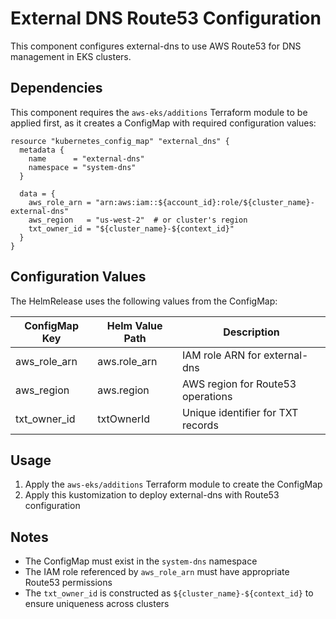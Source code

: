 # External DNS Route53 Configuration

This component configures external-dns to use AWS Route53 for DNS management in EKS clusters.

## Dependencies

This component requires the `aws-eks/additions` Terraform module to be applied first, as it creates a ConfigMap with required configuration values:

```hcl
resource "kubernetes_config_map" "external_dns" {
  metadata {
    name      = "external-dns"
    namespace = "system-dns"
  }

  data = {
    aws_role_arn = "arn:aws:iam::${account_id}:role/${cluster_name}-external-dns"
    aws_region   = "us-west-2"  # or cluster's region
    txt_owner_id = "${cluster_name}-${context_id}"
  }
}
```

## Configuration Values

The HelmRelease uses the following values from the ConfigMap:

| ConfigMap Key | Helm Value Path | Description |
|---------------|----------------|-------------|
| aws_role_arn | aws.role_arn | IAM role ARN for external-dns |
| aws_region | aws.region | AWS region for Route53 operations |
| txt_owner_id | txtOwnerId | Unique identifier for TXT records |

## Usage

1. Apply the `aws-eks/additions` Terraform module to create the ConfigMap
2. Apply this kustomization to deploy external-dns with Route53 configuration

## Notes

- The ConfigMap must exist in the `system-dns` namespace
- The IAM role referenced by `aws_role_arn` must have appropriate Route53 permissions
- The `txt_owner_id` is constructed as `${cluster_name}-${context_id}` to ensure uniqueness across clusters
